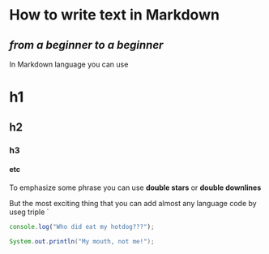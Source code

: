 # How to write text in Markdown

*from a beginner to a beginner*
----
In Markdown language you can use 
# h1 
## h2
### h3 
#### etc


To emphasize some phrase you can use **double stars** or __double downlines__


But the most exciting thing that you can add almost any language code by useg triple `
```javascript
console.log("Who did eat my hotdog???");
```
```java
System.out.println("My mouth, not me!");
```
